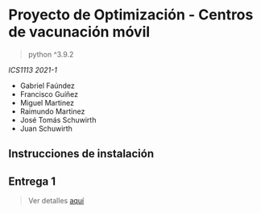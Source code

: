 # Proyecto de Optimización - Centros de vacunación móvil

> python ^3.9.2

_ICS1113 2021-1_

- Gabriel Faúndez
- Francisco Guíñez
- Miguel Martinez
- Raimundo Martinez
- José Tomás Schuwirth
- Juan Schuwirth

## Instrucciones de instalación


## Entrega 1

> Ver detalles [aquí](https://github.com/FarDust/Proyecto-Optimizacion/tree/main/entrega1)